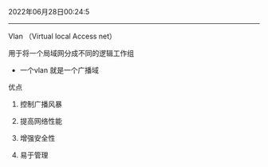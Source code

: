 2022年06月28日00:24:5

---

Vlan （Virtual local Access net）

用于将一个局域网分成不同的逻辑工作组

* 一个vlan 就是一个广播域

优点

1. 控制广播风暴

2. 提高网络性能

3. 增强安全性

4. 易于管理

   ​	